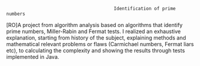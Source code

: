                                             Identification of prime numbers

 [RO]A project from algorithm analysis based on algorithms that identify prime numbers, Miller-Rabin and Fermat tests. I realized an
 exhaustive explanation, starting from history of the subject, explaining methods and mathematical relevant problems or flaws (Carmichael
 numbers, Fermat liars etc), to calculating the complexity and showing the results through tests implemented in Java.

